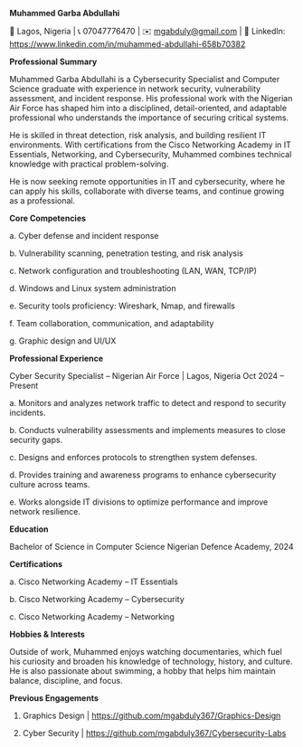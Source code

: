 
**Muhammed Garba Abdullahi**

📍 Lagos, Nigeria | 📞 07047776470 | ✉️ mgabduly@gmail.com | 🔗 LinkedIn: https://www.linkedin.com/in/muhammed-abdullahi-658b70382


**Professional Summary**

Muhammed Garba Abdullahi is a Cybersecurity Specialist and Computer Science graduate with experience in network security, vulnerability assessment, and incident response. His professional work with the Nigerian Air Force has shaped him into a disciplined, detail-oriented, and adaptable professional who understands the importance of securing critical systems.

He is skilled in threat detection, risk analysis, and building resilient IT environments. With certifications from the Cisco Networking Academy in IT Essentials, Networking, and Cybersecurity, Muhammed combines technical knowledge with practical problem-solving.

He is now seeking remote opportunities in IT and cybersecurity, where he can apply his skills, collaborate with diverse teams, and continue growing as a professional.


**Core Competencies**

a. Cyber defense and incident response

b. Vulnerability scanning, penetration testing, and risk analysis

c. Network configuration and troubleshooting (LAN, WAN, TCP/IP)

d. Windows and Linux system administration

e. Security tools proficiency: Wireshark, Nmap, and firewalls

f. Team collaboration, communication, and adaptability

g. Graphic design and UI/UX


**Professional Experience**

Cyber Security Specialist – Nigerian Air Force | Lagos, Nigeria
Oct 2024 – Present

a. Monitors and analyzes network traffic to detect and respond to security incidents.

b. Conducts vulnerability assessments and implements measures to close security gaps.

c. Designs and enforces protocols to strengthen system defenses.

d. Provides training and awareness programs to enhance cybersecurity culture across teams.

e. Works alongside IT divisions to optimize performance and improve network resilience.


**Education**

Bachelor of Science in Computer Science
Nigerian Defence Academy, 2024


**Certifications**

a. Cisco Networking Academy – IT Essentials

b. Cisco Networking Academy – Cybersecurity

c. Cisco Networking Academy – Networking

**Hobbies & Interests**

Outside of work, Muhammed enjoys watching documentaries, which fuel his curiosity and broaden his knowledge of technology, history, and culture. He is also passionate about swimming, a hobby that helps him maintain balance, discipline, and focus.

**Previous Engagements**
1. Graphics Design | https://github.com/mgabduly367/Graphics-Design

2. Cyber Security | https://github.com/mgabduly367/Cybersecurity-Labs
